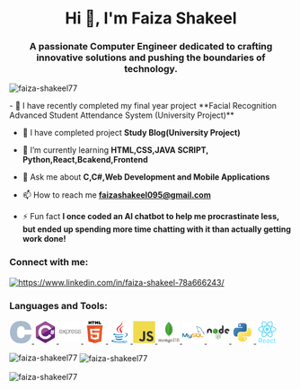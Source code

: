 <h1 align="center">Hi 👋, I'm Faiza Shakeel</h1>
<h3 align="center">A passionate Computer Engineer dedicated to crafting innovative solutions and pushing the boundaries of technology.</h3>

<p align="left"> <img src="https://komarev.com/ghpvc/?username=faiza-shakeel77&label=Profile%20views&color=0e75b6&style=flat" alt="faiza-shakeel77" /> </p>
- 🔭 I have recently completed my final year project **Facial Recognition Advanced Student Attendance System (University Project)**

- 🔭 I have completed project **Study Blog(University Project)**

- 🌱 I’m currently learning **HTML,CSS,JAVA SCRIPT, Python,React,Bcakend,Frontend**

- 💬 Ask me about **C,C#,Web Development and Mobile Applications**

- 📫 How to reach me **faizashakeel095@gmail.com**

- ⚡ Fun fact **I once coded an AI chatbot to help me procrastinate less, but ended up spending more time chatting with it than actually getting work done!**

<h3 align="left">Connect with me:</h3>
<p align="left">
<a href="[https://www.linkedin.com/in/faiza-shakeel-78a666243?utm_source=share&utm_campaign=share_via&utm_content=profile&utm_medium=android_app])" target="blank"><img align="center" src="https://raw.githubusercontent.com/rahuldkjain/github-profile-readme-generator/master/src/images/icons/Social/linked-in-alt.svg" alt="https://www.linkedin.com/in/faiza-shakeel-78a666243/" height="30" width="40" /></a>
</p>

<h3 align="left">Languages and Tools:</h3>
<p align="left"> <a href="https://www.cprogramming.com/" target="_blank" rel="noreferrer"> <img src="https://raw.githubusercontent.com/devicons/devicon/master/icons/c/c-original.svg" alt="c" width="40" height="40"/> </a> <a href="https://www.w3schools.com/cs/" target="_blank" rel="noreferrer"> <img src="https://raw.githubusercontent.com/devicons/devicon/master/icons/csharp/csharp-original.svg" alt="csharp" width="40" height="40"/> </a> <a href="https://expressjs.com" target="_blank" rel="noreferrer"> <img src="https://raw.githubusercontent.com/devicons/devicon/master/icons/express/express-original-wordmark.svg" alt="express" width="40" height="40"/> </a> <a href="https://www.w3.org/html/" target="_blank" rel="noreferrer"> <img src="https://raw.githubusercontent.com/devicons/devicon/master/icons/html5/html5-original-wordmark.svg" alt="html5" width="40" height="40"/> </a> <a href="https://www.java.com" target="_blank" rel="noreferrer"> <img src="https://raw.githubusercontent.com/devicons/devicon/master/icons/java/java-original.svg" alt="java" width="40" height="40"/> </a> <a href="https://developer.mozilla.org/en-US/docs/Web/JavaScript" target="_blank" rel="noreferrer"> <img src="https://raw.githubusercontent.com/devicons/devicon/master/icons/javascript/javascript-original.svg" alt="javascript" width="40" height="40"/> </a> <a href="https://www.mongodb.com/" target="_blank" rel="noreferrer"> <img src="https://raw.githubusercontent.com/devicons/devicon/master/icons/mongodb/mongodb-original-wordmark.svg" alt="mongodb" width="40" height="40"/> </a> <a href="https://www.mysql.com/" target="_blank" rel="noreferrer"> <img src="https://raw.githubusercontent.com/devicons/devicon/master/icons/mysql/mysql-original-wordmark.svg" alt="mysql" width="40" height="40"/> </a> <a href="https://nodejs.org" target="_blank" rel="noreferrer"> <img src="https://raw.githubusercontent.com/devicons/devicon/master/icons/nodejs/nodejs-original-wordmark.svg" alt="nodejs" width="40" height="40"/> </a> <a href="https://www.python.org" target="_blank" rel="noreferrer"> <img src="https://raw.githubusercontent.com/devicons/devicon/master/icons/python/python-original.svg" alt="python" width="40" height="40"/> </a> <a href="https://reactjs.org/" target="_blank" rel="noreferrer"> <img src="https://raw.githubusercontent.com/devicons/devicon/master/icons/react/react-original-wordmark.svg" alt="react" width="40" height="40"/> </a> </p>

<p><img align="left" src="https://github-readme-stats.vercel.app/api/top-langs?username=faiza-shakeel77&show_icons=true&locale=en&layout=compact" alt="faiza-shakeel77" /></p>

<p>&nbsp;<img align="center" src="https://github-readme-stats.vercel.app/api?username=faiza-shakeel77&show_icons=true&locale=en" alt="faiza-shakeel77" /></p>

<p><img align="center" src="https://github-readme-streak-stats.herokuapp.com/?user=faiza-shakeel77&" alt="faiza-shakeel77" /></p>
